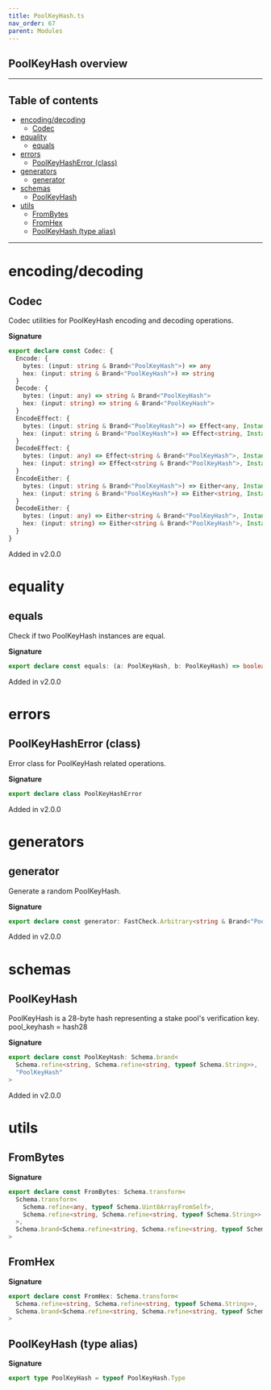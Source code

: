```yaml
---
title: PoolKeyHash.ts
nav_order: 67
parent: Modules
---
```


## PoolKeyHash overview

---

<h2 class="text-delta">Table of contents</h2>

- [encoding/decoding](#encodingdecoding)
  - [Codec](#codec)
- [equality](#equality)
  - [equals](#equals)
- [errors](#errors)
  - [PoolKeyHashError (class)](#poolkeyhasherror-class)
- [generators](#generators)
  - [generator](#generator)
- [schemas](#schemas)
  - [PoolKeyHash](#poolkeyhash)
- [utils](#utils)
  - [FromBytes](#frombytes)
  - [FromHex](#fromhex)
  - [PoolKeyHash (type alias)](#poolkeyhash-type-alias)

---

# encoding/decoding

## Codec

Codec utilities for PoolKeyHash encoding and decoding operations.

**Signature**

```ts
export declare const Codec: {
  Encode: {
    bytes: (input: string & Brand<"PoolKeyHash">) => any
    hex: (input: string & Brand<"PoolKeyHash">) => string
  }
  Decode: {
    bytes: (input: any) => string & Brand<"PoolKeyHash">
    hex: (input: string) => string & Brand<"PoolKeyHash">
  }
  EncodeEffect: {
    bytes: (input: string & Brand<"PoolKeyHash">) => Effect<any, InstanceType<typeof PoolKeyHashError>>
    hex: (input: string & Brand<"PoolKeyHash">) => Effect<string, InstanceType<typeof PoolKeyHashError>>
  }
  DecodeEffect: {
    bytes: (input: any) => Effect<string & Brand<"PoolKeyHash">, InstanceType<typeof PoolKeyHashError>>
    hex: (input: string) => Effect<string & Brand<"PoolKeyHash">, InstanceType<typeof PoolKeyHashError>>
  }
  EncodeEither: {
    bytes: (input: string & Brand<"PoolKeyHash">) => Either<any, InstanceType<typeof PoolKeyHashError>>
    hex: (input: string & Brand<"PoolKeyHash">) => Either<string, InstanceType<typeof PoolKeyHashError>>
  }
  DecodeEither: {
    bytes: (input: any) => Either<string & Brand<"PoolKeyHash">, InstanceType<typeof PoolKeyHashError>>
    hex: (input: string) => Either<string & Brand<"PoolKeyHash">, InstanceType<typeof PoolKeyHashError>>
  }
}
```

Added in v2.0.0

# equality

## equals

Check if two PoolKeyHash instances are equal.

**Signature**

```ts
export declare const equals: (a: PoolKeyHash, b: PoolKeyHash) => boolean
```

Added in v2.0.0

# errors

## PoolKeyHashError (class)

Error class for PoolKeyHash related operations.

**Signature**

```ts
export declare class PoolKeyHashError
```

Added in v2.0.0

# generators

## generator

Generate a random PoolKeyHash.

**Signature**

```ts
export declare const generator: FastCheck.Arbitrary<string & Brand<"PoolKeyHash">>
```

Added in v2.0.0

# schemas

## PoolKeyHash

PoolKeyHash is a 28-byte hash representing a stake pool's verification key.
pool_keyhash = hash28

**Signature**

```ts
export declare const PoolKeyHash: Schema.brand<
  Schema.refine<string, Schema.refine<string, typeof Schema.String>>,
  "PoolKeyHash"
>
```

Added in v2.0.0

# utils

## FromBytes

**Signature**

```ts
export declare const FromBytes: Schema.transform<
  Schema.transform<
    Schema.refine<any, typeof Schema.Uint8ArrayFromSelf>,
    Schema.refine<string, Schema.refine<string, typeof Schema.String>>
  >,
  Schema.brand<Schema.refine<string, Schema.refine<string, typeof Schema.String>>, "PoolKeyHash">
>
```

## FromHex

**Signature**

```ts
export declare const FromHex: Schema.transform<
  Schema.refine<string, Schema.refine<string, typeof Schema.String>>,
  Schema.brand<Schema.refine<string, Schema.refine<string, typeof Schema.String>>, "PoolKeyHash">
>
```

## PoolKeyHash (type alias)

**Signature**

```ts
export type PoolKeyHash = typeof PoolKeyHash.Type
```

